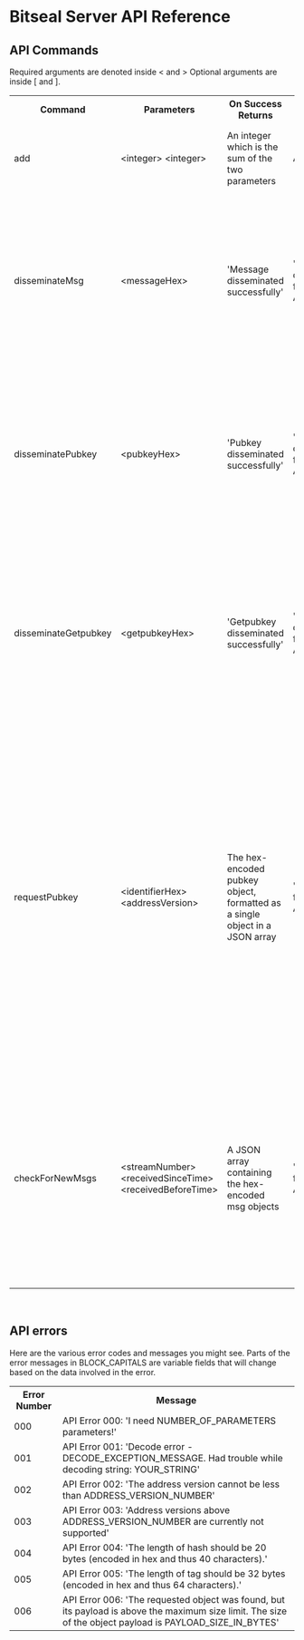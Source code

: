 Bitseal Server API Reference
=======
<h2><span class="mw-headline" id="API_errors">API Commands</span></h2>
<p>Required arguments are denoted inside &lt; and &gt;  Optional arguments are inside [ and ]. 
</p>
<table class="wikitable">
<tr>
<th> Command </th>
<th> Parameters </th>
<th> On Success Returns </th>
<th> On Failure Returns </th>
<th> Description
</th></tr>
<tr>
<td> add </td>
<td> &lt;integer&gt; &lt;integer&gt; </td>
<td> An integer which is the sum of the two parameters </td>
<td> An API error </td>
<td> Returns the sum of the integers. Used as a simple test of the API.
</td></tr>
<tr>
<td> disseminateMsg </td>
<td> &lt;messageHex&gt; </td>
<td> 'Message disseminated successfully' </td>
<td> 'Message dissemination failed', or an API error </td>
<td> Takes a hex-encoded msg object and disseminates it to the rest of the Bitmessage network. The POW for the msg must have already been done.
</td></tr>
<tr>
<td> disseminatePubkey </td>
<td> &lt;pubkeyHex&gt; </td>
<td> 'Pubkey disseminated successfully' </td>
<td> 'Pubkey dissemination failed', or an API error  </td>
<td> Takes a hex-encoded pubkey object and disseminates it to the rest of the Bitmessage network. The POW for the pubkey must have already been done.
</td></tr>
<tr>
<td> disseminateGetpubkey </td>
<td> &lt;getpubkeyHex&gt; </td>
<td> 'Getpubkey disseminated successfully' </td>
<td> 'Getpubkey dissemination failed', or an API error  </td>
<td> Takes a hex-encoded getpubkey object and disseminates it to the rest of the Bitmessage network. The POW for the getpubkey must have already been done.
</td></tr>
<tr>
<td> requestPubkey </td>
<td> &lt;identifierHex&gt; &lt;addressVersion&gt; </td>
<td> The hex-encoded pubkey object, formatted as a single object in a JSON array </td>
<td> 'No pubkeys found', or an API error  </td>
<td> Takes an 'identifer' value and address version number and attempts to find a matching pubkey in the server's storage. The identifier value is ripe hash or the 'tag' of the pubkey which is being requested, depending on the address version of the pubkey. If a matching pubkey is found, it is returned to the client.
</td></tr>
<tr>
<td> checkForNewMsgs </td>
<td> &lt;streamNumber&gt; &lt;receivedSinceTime&gt; &lt;receivedBeforeTime&gt; </td>
<td> A JSON array containing the hex-encoded msg objects </td>
<td> 'No msgs found', or an API error  </td>
<td> Takes a stream number, a 'received since' time value, and a 'received before' time value and returns any msg objects which were received in that stream number at a time between the two provided values.
</td></tr>
</table>
<p><br />
</p>
<h2><span class="mw-headline" id="API_errors">API errors</span></h2>
<p>Here are the various error codes and messages you might see. Parts of the error messages in BLOCK_CAPITALS are variable fields that will change based on the data involved in the error.
</p>
<table class="wikitable">
<tr>
<th> Error Number</th>
<th> Message
</th></tr>
<tr>
<td> 000 </td>
<td> API Error 000: 'I need NUMBER_OF_PARAMETERS parameters!'
</td></tr>
<tr>
<td> 001 </td>
<td> API Error 001: 'Decode error - DECODE_EXCEPTION_MESSAGE. Had trouble while decoding string: YOUR_STRING'
</td></tr>
<tr>
<td> 002 </td>
<td> API Error 002: 'The address version cannot be less than ADDRESS_VERSION_NUMBER'
</td></tr>
<tr>
<td> 003 </td>
<td> API Error 003: 'Address versions above ADDRESS_VERSION_NUMBER are currently not supported'
</td></tr>
<tr>
<td> 004 </td>
<td> API Error 004: 'The length of hash should be 20 bytes (encoded in hex and thus 40 characters).'
</td></tr>
<tr>
<td> 005 </td>
<td> API Error 005: 'The length of tag should be 32 bytes (encoded in hex and thus 64 characters).'
</td></tr>
<tr>
<td> 006 </td>
<td> API Error 006: 'The requested object was found, but its payload is above the maximum size limit. The size of the object payload is PAYLOAD_SIZE_IN_BYTES'
</td></tr>
</table>

